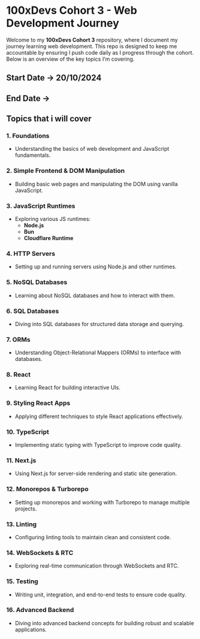 # 100xDevs Cohort 3 - Web Development Journey

Welcome to my **100xDevs Cohort 3** repository, where I document my journey learning web development. This repo is designed to keep me accountable by ensuring I push code daily as I progress through the cohort. Below is an overview of the key topics I'm covering.

## Start Date -> 20/10/2024
## End Date ->

## Topics that i will cover

### 1. Foundations
- Understanding the basics of web development and JavaScript fundamentals.

### 2. Simple Frontend & DOM Manipulation
- Building basic web pages and manipulating the DOM using vanilla JavaScript.

### 3. JavaScript Runtimes
- Exploring various JS runtimes:
  - **Node.js**
  - **Bun**
  - **Cloudflare Runtime**

### 4. HTTP Servers
- Setting up and running servers using Node.js and other runtimes.

### 5. NoSQL Databases
- Learning about NoSQL databases and how to interact with them.

### 6. SQL Databases
- Diving into SQL databases for structured data storage and querying.

### 7. ORMs
- Understanding Object-Relational Mappers (ORMs) to interface with databases.

### 8. React
- Learning React for building interactive UIs.

### 9. Styling React Apps
- Applying different techniques to style React applications effectively.

### 10. TypeScript
- Implementing static typing with TypeScript to improve code quality.

### 11. Next.js
- Using Next.js for server-side rendering and static site generation.

### 12. Monorepos & Turborepo
- Setting up monorepos and working with Turborepo to manage multiple projects.

### 13. Linting
- Configuring linting tools to maintain clean and consistent code.

### 14. WebSockets & RTC
- Exploring real-time communication through WebSockets and RTC.

### 15. Testing
- Writing unit, integration, and end-to-end tests to ensure code quality.

### 16. Advanced Backend
- Diving into advanced backend concepts for building robust and scalable applications.


